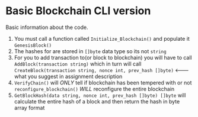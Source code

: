 # Basic Blockchain CLI version

Basic information about the code. 

1. You must call a function called `Initialize_Blockchain()` and populate it `GenesisBlock()`
2. The hashes for are stored in `[]byte` data type so its not `string`
3. For you to add transaction to(or block to blockchain) you will have to call `AddBlock(transaction string)` which 
   in turn will call `CreateBlock(transaction string, nonce int, prev_hash []byte)` <--- what you suggest in assignment description
4. `VerifyChain()` will *ONLY* tell if blockchain has been tempered with or not `reconfigure_blockchain()` *WILL* reconfigure the entire blockchain
5. `GetBlockHash(data string, nonce int, prev_hash []byte) []byte` will calculate the entire hash of a block and then return the hash in byte array format
